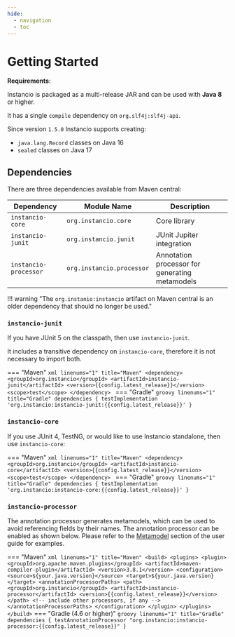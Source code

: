 ```yaml
---
hide:
  - navigation
  - toc
---
```


# Getting Started

**Requirements**:

Instancio is packaged as a multi-release JAR and can be used with **Java 8** or higher.

It has a single `compile` dependency on `org.slf4j:slf4j-api`.

Since version `1.5.0` Instancio supports creating:

- `java.lang.Record` classes on Java 16
- `sealed` classes on Java 17

## Dependencies

There are three dependencies available from Maven central:


| Dependency            | Module Name               | Description |
| --------------------- | ------------------------- |------------ |
| `instancio-core`      | `org.instancio.core`      | Core library |
| `instancio-junit`     | `org.instancio.junit`     | JUnit Jupiter integration |
| `instancio-processor` | `org.instancio.processor` | Annotation processor for generating metamodels |


!!! warning "The `org.instanio:instancio` artifact on Maven central is an older dependency that should no longer be used."

### **`instancio-junit`**

If you have JUnit 5 on the classpath, then use `instancio-junit`.

It includes a transitive dependency on `instancio-core`, therefore it is not necessary to import both.


=== "Maven"
    ```xml linenums="1" title="Maven"
    <dependency>
        <groupId>org.instancio</groupId>
        <artifactId>instancio-junit</artifactId>
        <version>{{config.latest_release}}</version>
        <scope>test</scope>
    </dependency>
    ```
=== "Gradle"
    ```groovy linenums="1" title="Gradle"
    dependencies {
        testImplementation 'org.instancio:instancio-junit:{{config.latest_release}}'
    }
    ```

### **`instancio-core`**

If you use JUnit 4, TestNG, or would like to use Instancio standalone, then use `instancio-core`:

=== "Maven"
    ```xml linenums="1" title="Maven"
    <dependency>
        <groupId>org.instancio</groupId>
        <artifactId>instancio-core</artifactId>
        <version>{{config.latest_release}}</version>
        <scope>test</scope>
    </dependency>
    ```
=== "Gradle"
    ```groovy linenums="1" title="Gradle"
    dependencies {
        testImplementation 'org.instancio:instancio-core:{{config.latest_release}}'
    }
    ```

### **`instancio-processor`**

The annotation processor generates metamodels, which can be used to avoid referencing fields by their names. The annotation processor can be enabled as shown below. Please refer to the [Metamodel](user-guide.md#metamodel) section of the user guide for examples.

=== "Maven"
    ``` xml linenums="1" title="Maven"
    <build>
        <plugins>
            <plugin>
                <groupId>org.apache.maven.plugins</groupId>
                <artifactId>maven-compiler-plugin</artifactId>
                <version>3.8.1</version>
                <configuration>
                    <source>${your.java.version}</source>
                    <target>${your.java.version}</target>
                    <annotationProcessorPaths>
                        <path>
                            <groupId>org.instancio</groupId>
                            <artifactId>instancio-processor</artifactId>
                            <version>{{config.latest_release}}</version>
                        </path>
                        <!-- include other processors, if any -->
                    </annotationProcessorPaths>
                </configuration>
            </plugin>
        </plugins>
    </build>
    ```
=== "Gradle (4.6 or higher)"
    ``` groovy linenums="1" title="Gradle"
    dependencies {
        testAnnotationProcessor "org.instancio:instancio-processor:{{config.latest_release}}"
    }
    ```
